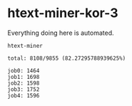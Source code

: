 # htext-miner-kor-3

Everything doing here is automated.

```
htext-miner

total: 8108/9855 (82.27295788939625%)

job0: 1464
job1: 1698
job2: 1598
job3: 1752
job4: 1596
```